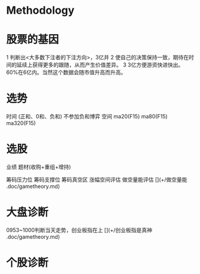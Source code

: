 # Methodology

# 股票的基因

1 判断出<大多数下注者的下注方向>，3亿并
2 使自己的决策保持一致，期待在时间的延续上获得更多的跟随，从而产生价值差异。
3 3亿方便游资快进快出。60%在6亿内。当然这个数据会随市值升高而升高。

# 选势

时间 (正和、0和、负和)   不参加负和博弈
空间 ma20(F15) ma80(F15) ma320(F15)

# 选股

业绩
题材(收购+重组+增持)

筹码压力位
筹码支撑位
筹码真空区
涨幅空间评估
做空量能评估                              [](+/做空量能 .doc/gametheory.md)

# 大盘诊断

0953~1000判断当天走势，创业板指在上       [](+/创业板指是真神 .doc/gametheory.md)

# 个股诊断

